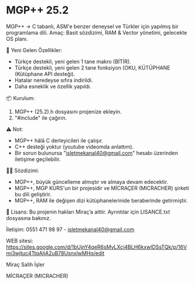 # MGP++ 25.2

MGP++ → C tabanlı, ASM'e benzer deneysel ve Türkler için yapılmış bir programlama dili.
Amaç: Basit sözdizimi, RAM & Vector yönetimi, gelecekte OS planı.

🚀 Yeni Gelen Özellikler:
- Türkçe destekli, yeni gelen 1 tane makro (BİTİR).
- Türkçe destekli, yeni gelen 2 tane fonksiyon (OKU, KÜTÜPHANE (Kütüphane API desteği).
- Hatalar neredeyse sıfıra indirildi.
- Daha esneklik ve özellik yapıldı.

📦 Kurulum:
1. MGP++ (25.2).h dosyasını projenize ekleyin.
2. "#include" ile çağırın.

⚠️ Not:
- MGP++ hâlâ C derleyicileri ile çalışır. 
- C++ desteği yoktur (youtube videomda anlattım).
- Bir sorun bulunursa "isletmekanal40@gmail.com" hesabı üzerinden iletişime geçilebilir.

🧑‍💻 Sözdizimi:
- MGP++, büyük güncelleme almıştır ve almaya devam edecektir.
- MGP++, MGP KURS'un bir projesidir ve MİCRAÇER (MICRACHER) şirketi bu dili geliştirir.
- MGP++, RAM ile değişen dizi kütüphanelerinide beraberinde getirmiştir.

📜 Lisans:
Bu projenin hakları Miraç’a aittir. Ayrıntılar için LISANCE.txt dosyasına bakınız.

İletişim: 0551 471 98 97 - isletmekanal40@gmail.com

WEB sitesi: https://sites.google.com/d/1bUjnY4qeR6sMvLXcj4BLH6kxwlDSsTQk/p/16Vmi3wjtuc4TtqAIjA2uB78UsnxlwMHq/edit

Miraç Salih İşler

MİCRAÇER (MICRACHER)
